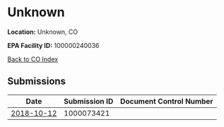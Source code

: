# Unknown

**Location:** Unknown, CO

**EPA Facility ID:** 100000240036

[Back to CO Index](../../index.md)

## Submissions

| Date | Submission ID | Document Control Number |
|------|--------------|-------------------------|
| [2018-10-12](submissions/1000073421.md) | 1000073421 |  |
